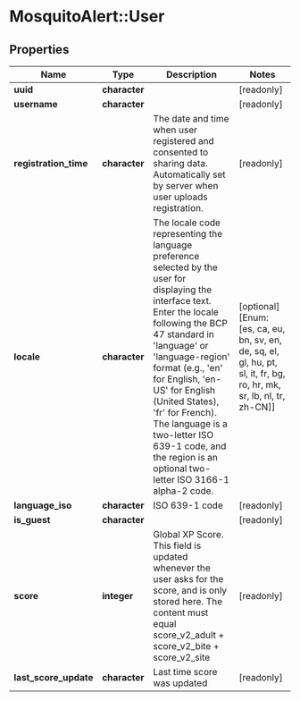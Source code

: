 # MosquitoAlert::User


## Properties
Name | Type | Description | Notes
------------ | ------------- | ------------- | -------------
**uuid** | **character** |  | [readonly] 
**username** | **character** |  | [readonly] 
**registration_time** | **character** | The date and time when user registered and consented to sharing data. Automatically set by server when user uploads registration. | [readonly] 
**locale** | **character** | The locale code representing the language preference selected by the user for displaying the interface text. Enter the locale following the BCP 47 standard in &#39;language&#39; or &#39;language-region&#39; format (e.g., &#39;en&#39; for English, &#39;en-US&#39; for English (United States), &#39;fr&#39; for French). The language is a two-letter ISO 639-1 code, and the region is an optional two-letter ISO 3166-1 alpha-2 code. | [optional] [Enum: [es, ca, eu, bn, sv, en, de, sq, el, gl, hu, pt, sl, it, fr, bg, ro, hr, mk, sr, lb, nl, tr, zh-CN]] 
**language_iso** | **character** | ISO 639-1 code | [readonly] 
**is_guest** | **character** |  | [readonly] 
**score** | **integer** | Global XP Score. This field is updated whenever the user asks for the score, and is only stored here. The content must equal score_v2_adult + score_v2_bite + score_v2_site | [readonly] 
**last_score_update** | **character** | Last time score was updated | [readonly] 


